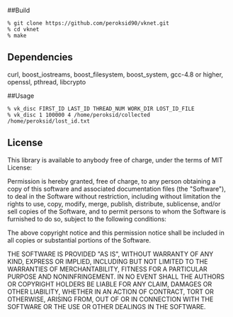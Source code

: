 ##Build

    % git clone https://github.com/peroksid90/vknet.git
    % cd vknet
    % make
## Dependencies
curl,
boost_iostreams,
boost_filesystem,
boost_system,
gcc-4.8 or higher,
openssl,
pthread,
libcrypto

##Usage

    % vk_disc FIRST_ID LAST_ID THREAD_NUM WORK_DIR LOST_ID_FILE
    % vk_disc 1 100000 4 /home/peroksid/collected /home/peroksid/lost_id.txt

## License

This library is available to anybody free of charge, under the terms of MIT License:

Permission is hereby granted, free of charge, to any person obtaining a copy of this software and associated documentation files (the "Software"), to deal in the Software without restriction, including without limitation the rights to use, copy, modify, merge, publish, distribute, sublicense, and/or sell copies of the Software, and to permit persons to whom the Software is furnished to do so, subject to the following conditions:

The above copyright notice and this permission notice shall be included in all copies or substantial portions of the Software.

THE SOFTWARE IS PROVIDED "AS IS", WITHOUT WARRANTY OF ANY KIND, EXPRESS OR IMPLIED, INCLUDING BUT NOT LIMITED TO THE WARRANTIES OF MERCHANTABILITY, FITNESS FOR A PARTICULAR PURPOSE AND NONINFRINGEMENT. IN NO EVENT SHALL THE AUTHORS OR COPYRIGHT HOLDERS BE LIABLE FOR ANY CLAIM, DAMAGES OR OTHER LIABILITY, WHETHER IN AN ACTION OF CONTRACT, TORT OR OTHERWISE, ARISING FROM, OUT OF OR IN CONNECTION WITH THE SOFTWARE OR THE USE OR OTHER DEALINGS IN THE SOFTWARE.
